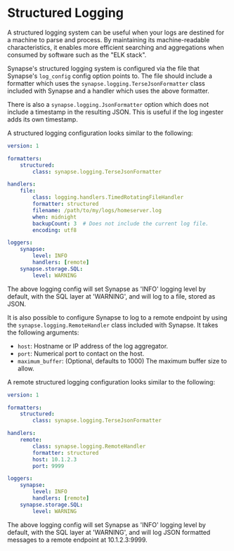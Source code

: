 # Structured Logging

A structured logging system can be useful when your logs are destined for a
machine to parse and process. By maintaining its machine-readable characteristics,
it enables more efficient searching and aggregations when consumed by software
such as the "ELK stack".

Synapse's structured logging system is configured via the file that Synapse's
`log_config` config option points to. The file should include a formatter which
uses the `synapse.logging.TerseJsonFormatter` class included with Synapse and a
handler which uses the above formatter.

There is also a `synapse.logging.JsonFormatter` option which does not include
a timestamp in the resulting JSON. This is useful if the log ingester adds its
own timestamp.

A structured logging configuration looks similar to the following:

```yaml
version: 1

formatters:
    structured:
        class: synapse.logging.TerseJsonFormatter

handlers:
    file:
        class: logging.handlers.TimedRotatingFileHandler
        formatter: structured
        filename: /path/to/my/logs/homeserver.log
        when: midnight
        backupCount: 3  # Does not include the current log file.
        encoding: utf8

loggers:
    synapse:
        level: INFO
        handlers: [remote]
    synapse.storage.SQL:
        level: WARNING
```

The above logging config will set Synapse as 'INFO' logging level by default,
with the SQL layer at 'WARNING', and will log to a file, stored as JSON.

It is also possible to configure Synapse to log to a remote endpoint by using the
`synapse.logging.RemoteHandler` class included with Synapse. It takes the
following arguments:

- `host`: Hostname or IP address of the log aggregator.
- `port`: Numerical port to contact on the host.
- `maximum_buffer`: (Optional, defaults to 1000) The maximum buffer size to allow.

A remote structured logging configuration looks similar to the following:

```yaml
version: 1

formatters:
    structured:
        class: synapse.logging.TerseJsonFormatter

handlers:
    remote:
        class: synapse.logging.RemoteHandler
        formatter: structured
        host: 10.1.2.3
        port: 9999

loggers:
    synapse:
        level: INFO
        handlers: [remote]
    synapse.storage.SQL:
        level: WARNING
```

The above logging config will set Synapse as 'INFO' logging level by default,
with the SQL layer at 'WARNING', and will log JSON formatted messages to a
remote endpoint at 10.1.2.3:9999.
